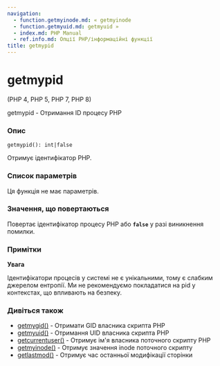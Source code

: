 ```yaml
---
navigation:
  - function.getmyinode.md: « getmyinode
  - function.getmyuid.md: getmyuid »
  - index.md: PHP Manual
  - ref.info.md: Опції PHP/інформаційні функції
title: getmypid
---
```

# getmypid

(PHP 4, PHP 5, PHP 7, PHP 8)

getmypid - Отримання ID процесу PHP

### Опис

```methodsynopsis
getmypid(): int|false
```

Отримує ідентифікатор PHP.

### Список параметрів

Ця функція не має параметрів.

### Значення, що повертаються

Повертає ідентифікатор процесу PHP або **`false`** у разі виникнення помилки.

### Примітки

**Увага**

Ідентифікатори процесів у системі не є унікальними, тому є слабким джерелом ентропії. Ми не рекомендуємо покладатися на pid у контекстах, що впливають на безпеку.

### Дивіться також

-   [getmygid()](function.getmygid.md) - Отримати GID власника скрипта PHP
-   [getmyuid()](function.getmyuid.md) - Отримання UID власника скрипта PHP
-   [getcurrentuser()](function.get-current-user.md) - Отримує ім'я власника поточного скрипту PHP
-   [getmyinode()](function.getmyinode.md) - Отримує значення inode поточного скрипту
-   [getlastmod()](function.getlastmod.md) - Отримує час останньої модифікації сторінки
